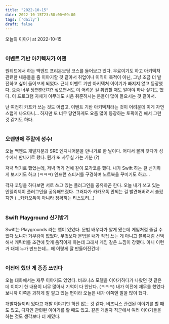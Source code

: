 ```yaml
---
title: "2022-10-15"
date: 2022-10-15T23:58:00+09:00
tags: ['daily']
draft: false
---
```

오늘의 이야기 at 2022-10-15
<!--more--> 

#
### 이벤트 기반 아키텍처가 이젠
원티드에서 하는 백엔드 프리온보딩 코스를 들어보고 있다. 
무료이기도 하고 아키텍처 관련한 내용들을 좀 이야기할 것 같아서 취업이나 이직이 목적이 아닌, 그냥 조금 더 발전하고 싶어 들어보게 되었다.
근데 이벤트 기반 아키텍처 이야기가 빠지지 않고 등장했다.
요즘 너무 당연한건가? 싶으면서도 이 어려운 걸 취업할 때도 알아야 하나 싶기도 했다.
이 프로그램 자체가 아무래도 처음 취준하시는 분들이 많이 들으시는 것 같아서.

난 여전히 카프카 쓰는 것도 어렵고, 이벤트 기반 아키텍처라는 것이 어려운데 이게 자연스럽게 나오다니... 
하지만 또 너무 당연하게도 요즘 많이 등장하는 토픽이긴 해서 그런 것 같기도 하다.


#
### 오랜만에 주말에 성수!
오늘 백엔드 개발자분과 SRE 엔지니어분을 만나기로 한 날이다.
어디서 볼까 찾다가 성수에서 만나기로 했다. 뭔가 또 사무실 가는 기분 (?)

저녁 먹기로 했었는데, 저녁 먹기 전에 같이 모각코를 했다. 
내가 Swift 하는 걸 신기하게 보시기도 하고 (ㅋㅋㅋ) 인프런 스티커를 구경하며 노트북을 꾸미기도 하고...

각자 코딩을 하다보면 서로 쓰고 있는 플러그인을 공유하곤 한다.
오늘 내가 쓰고 있는 인텔리제이 플러그인을 공유해드렸다.
그러다가 카카오톡 안되는 걸 발견해버려서 슬펐지만 (...카카오톡이 아니라 정확히는 티스토리...)


#
### Swift Playground 신기방기
Swift는 Playgrounds 라는 앱이 있었다. 문법 배우다가 알게 됐는데 게임처럼 즐길 수 있다 보니까 거부감이 없었다.
무엇보다 문법을 내가 직접 쓰는 게 아니고 블록처럼 선택해서 캐릭터를 조건에 맞게 움직이게 하는데 그래서 게임 같은 느낌이 강했다.
아니 이런거 대체 누가 만드는데... 왜 이렇게 잘 만들어진건데!


#
### 이전에 했던 게 종종 쓰인다
오늘 대화에서는 재무 이야기도 있었다. 
비즈니스 모델을 이야기하다가 나왔던 것 같은데 이야기 한 내용이 너무 많아서 기억이 다 안난다. (ㅋㅋㅋ) 내가 이전에 재무를 했었다보니까 이쪽은 과하게 잘 알고 있는 편이라 오늘은 내가 이쪽엔 말을 많이 했다. 

개발자들끼리 있다고 개발 이야기만 하진 않는 것 같다.
비즈니스 관련된 이야기를 할 때도 있고, 디자인 관련된 이야기를 할 때도 있고.
같은 개발자 직군에서 여러 이야기들을 하는 것도 생각보다 더 재밌다.
